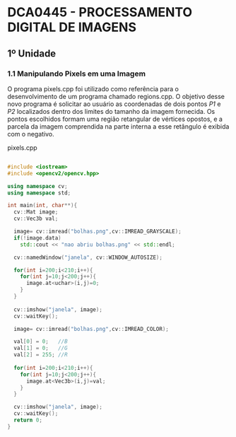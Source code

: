 # DCA0445 - PROCESSAMENTO DIGITAL DE IMAGENS
## 1º Unidade
### 1.1 Manipulando Pixels em uma Imagem

O programa pixels.cpp foi utilizado como referência para o desenvolvimento de um programa chamado regions.cpp. O objetivo desse novo programa é solicitar ao usuário as coordenadas de dois pontos *P1* e *P2* localizados dentro dos limites do tamanho da imagem fornecida. Os pontos escolhidos formam uma região retangular de vértices opostos, e a parcela da imagem comprendida na parte interna a esse retângulo é exibida com o negativo. 

pixels.cpp
```cpp

#include <iostream>
#include <opencv2/opencv.hpp>

using namespace cv;
using namespace std;

int main(int, char**){
  cv::Mat image;
  cv::Vec3b val;

  image= cv::imread("bolhas.png",cv::IMREAD_GRAYSCALE);
  if(!image.data)
    std::cout << "nao abriu bolhas.png" << std::endl;

  cv::namedWindow("janela", cv::WINDOW_AUTOSIZE);

  for(int i=200;i<210;i++){
    for(int j=10;j<200;j++){
      image.at<uchar>(i,j)=0;
    }
  }
  
  cv::imshow("janela", image);  
  cv::waitKey();

  image= cv::imread("bolhas.png",cv::IMREAD_COLOR);

  val[0] = 0;   //B
  val[1] = 0;   //G
  val[2] = 255; //R
  
  for(int i=200;i<210;i++){
    for(int j=10;j<200;j++){
      image.at<Vec3b>(i,j)=val;
    }
  }

  cv::imshow("janela", image);  
  cv::waitKey();
  return 0;
}

```

